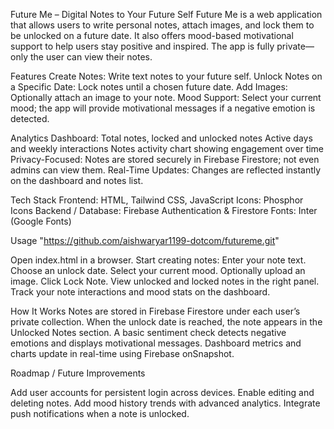 Future Me – Digital Notes to Your Future Self
Future Me is a web application that allows users to write personal notes, attach images, and lock them to be unlocked on a future date. It also offers mood-based motivational support to help users stay positive and inspired. The app is fully private—only the user can view their notes.

Features
Create Notes: Write text notes to your future self.
Unlock Notes on a Specific Date: Lock notes until a chosen future date.
Add Images: Optionally attach an image to your note.
Mood Support: Select your current mood; the app will provide motivational messages if a negative emotion is detected.

Analytics Dashboard:
Total notes, locked and unlocked notes
Active days and weekly interactions
Notes activity chart showing engagement over time
Privacy-Focused: Notes are stored securely in Firebase Firestore; not even admins can view them.
Real-Time Updates: Changes are reflected instantly on the dashboard and notes list.

Tech Stack
Frontend: HTML, Tailwind CSS, JavaScript
Icons: Phosphor Icons
Backend / Database: Firebase Authentication & Firestore
Fonts: Inter (Google Fonts)


Usage
"https://github.com/aishwaryar1199-dotcom/futureme.git"

Open index.html in a browser.
Start creating notes:
Enter your note text.
Choose an unlock date.
Select your current mood.
Optionally upload an image.
Click Lock Note.
View unlocked and locked notes in the right panel.
Track your note interactions and mood stats on the dashboard.

How It Works
Notes are stored in Firebase Firestore under each user’s private collection.
When the unlock date is reached, the note appears in the Unlocked Notes section.
A basic sentiment check detects negative emotions and displays motivational messages.
Dashboard metrics and charts update in real-time using Firebase onSnapshot.

Roadmap / Future Improvements

Add user accounts for persistent login across devices.
Enable editing and deleting notes.
Add mood history trends with advanced analytics.
Integrate push notifications when a note is unlocked.
